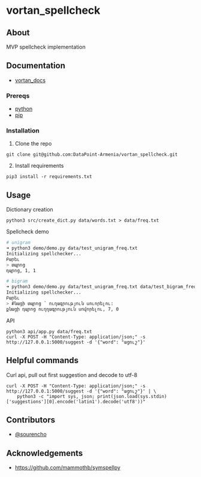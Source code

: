 # vortan_spellcheck

## About

MVP spellcheck implementation

## Documentation

- [vortan_docs](https://github.com/DataPoint-Armenia/vortan_docs)

### Prereqs

- [python](https://www.python.org/downloads/)
- [pip](https://pypi.org/project/pip/)

### Installation

1. Clone the repo
```
git clone git@github.com:DataPoint-Armenia/vortan_spellcheck.git
```
2. Install requirements
```
pip3 install -r requirements.txt
```

## Usage

Dictionary creation
```
python3 src/create_dict.py data/words.txt > data/freq.txt
```

Spellcheck demo
```bash
# unigram
➜ python3 demo/demo.py data/test_unigram_freq.txt
Initializing spellchecker...
Բարեւ
> տպրոց
դպրոց, 1, 1

# bigram
➜ python3 demo/demo.py data/test_unigram_freq.txt data/test_bigram_freq.txt
Initializing spellchecker...
Բարեւ
> Քնացի տպրոց ՝ ուղագրություն սուորելու:
քնացի դպրոց ուղղագրություն սովորելու, 7, 0
```

API
```
python3 api/app.py data/freq.txt
curl -X POST -H "Content-Type: application/json;" -s http://127.0.0.1:5000/suggest -d '{"word": "ացուշ"}'
```

## Helpful commands

Curl api, pull out first suggestion and decode to utf-8
```
curl -X POST -H "Content-Type: application/json;" -s http://127.0.0.1:5000/suggest -d '{"word": "ացուշ"}' | \
    python3 -c "import sys, json; print(json.load(sys.stdin)['suggestions'][0].encode('latin1').decode('utf8'))"
```

## Contributors

- [@sourencho](https://github.com/sourencho)

## Acknowledgements

- https://github.com/mammothb/symspellpy

